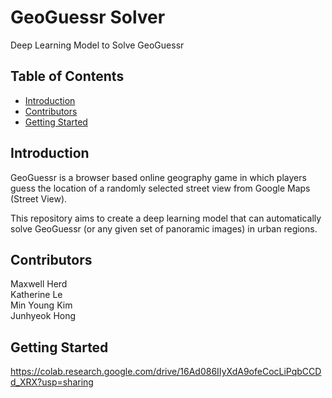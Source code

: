 # GeoGuessr Solver
Deep Learning Model to Solve GeoGuessr

## Table of Contents

- [Introduction](#introduction)
- [Contributors](#contributors)
- [Getting Started](#getting-started)

## Introduction
GeoGuessr is a browser based online geography game in which players guess the location of a randomly selected street view from Google Maps (Street View). 

This repository aims to create a deep learning model that can automatically solve GeoGuessr (or any given set of panoramic images) in urban regions.


## Contributors
Maxwell Herd\
Katherine Le\
Min Young Kim\
Junhyeok Hong

## Getting Started
https://colab.research.google.com/drive/16Ad086IIyXdA9ofeCocLiPqbCCDd_XRX?usp=sharing 

